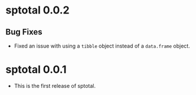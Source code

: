 # sptotal 0.0.2

## Bug Fixes

* Fixed an issue with using a `tibble` object instead of a `data.frame` object.

# sptotal 0.0.1

* This is the first release of sptotal.
